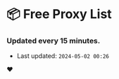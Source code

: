 # :package: Free Proxy List
### Updated every 15 minutes.

- Last updated: `2024-05-02 00:26`

:heart:
